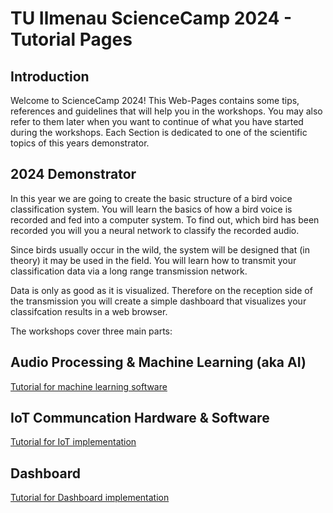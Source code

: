 # TU Ilmenau ScienceCamp 2024 - Tutorial Pages

## Introduction

Welcome to ScienceCamp 2024! This Web-Pages contains some tips, references and guidelines that will help you in the workshops. You may also refer to them later when you want to continue of what you have started during the workshops. Each Section is dedicated to one of the scientific topics of this years demonstrator. 

## 2024 Demonstrator

In this year we are going to create the basic structure of a bird voice classification system. You will learn the basics of how a bird voice is recorded and fed into a computer system. To find out, which bird has been recorded you will you a neural network to classify the recorded audio. 

Since birds usually occur in the wild, the system will be designed that (in theory) it may be used in the field. You will learn how to transmit your classification data via a long range transmission network. 

Data is only as good as it is visualized. Therefore on the reception side of the transmission you will create a simple dashboard that visualizes your classifcation results in a web browser. 

The workshops cover three main parts:

## Audio Processing & Machine Learning (aka AI)

[Tutorial for machine learning software](./machine-learning/index.md)

## IoT Communcation Hardware & Software

[Tutorial for IoT implementation](./iot/index.md)

## Dashboard 

[Tutorial for Dashboard implementation](./dashboard/index.md)
